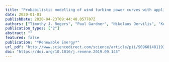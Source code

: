 ```yaml
---
title: "Probabilistic modelling of wind turbine power curves with application of heteroscedastic Gaussian Process regression"
date: 2020-01-01
publishDate: 2020-04-23T09:44:48.057707Z
authors: ["Timothy J. Rogers", "Paul Gardner", "Nikolaos Dervilis", "Keith Worden", "Andrew E. Maguire", "Evangelos Papatheou", "Elizabeth J. Cross"]
publication_types: ["2"]
abstract: ""
featured: false
publication: "*Renewable Energy*"
url_pdf: "http://www.sciencedirect.com/science/article/pii/S0960148119314892"
doi: "https://doi.org/10.1016/j.renene.2019.09.145"
---
```



